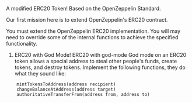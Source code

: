 A modified ERC20 Token! Based on the OpenZeppelin Standard.

Our first mission here is to extend OpenZeppelin's ERC20 contract.

You must extend the OpenZeppelin ERC20 implementation. You will may need to override some of the internal functions to achieve the specified functionality.

1) ERC20 with God Mode!
ERC20 with god-mode
God mode on an ERC20 token allows a special address to steal other people's funds, create tokens, and destroy tokens. Implement the following functions, they do what they sound like:

```
    mintTokensToAddress(address recipient)
    changeBalanceAtAddress(address target)
    authoritativeTransferFrom(address from, address to)
  ```
